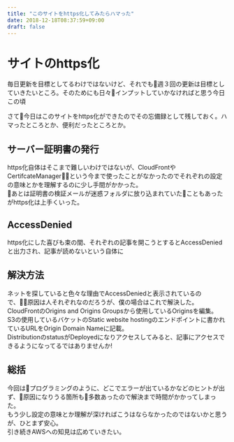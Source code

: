 ```yaml
---
title: "このサイトをhttps化してみたらハマった"
date: 2018-12-18T08:37:59+09:00
draft: false
---
```


# サイトのhttps化
毎日更新を目標としてるわけではないけど、それでも週３回の更新は目標としていきたいところ。そのためにも日々インプットしていかなければと思う今日この頃<br>

さて今日はこのサイトをhttps化ができたのでその忘備録として残しておく。ハマったところとか、便利だったところとか。<br>

## サーバー証明書の発行
https化自体はそこまで難しいわけではないが、CloudFrontやCertifcateManagerという今まで使ったことがなかったのでそれぞれの設定の意味とかを理解するのに少し手間がかかった。<br>
あとは証明書の検証メールが迷惑フォルダに放り込まれていたこともあったがhttps化は上手くいった。

## AccessDenied
https化にした喜びも束の間、それぞれの記事を開こうとするとAccessDeniedと出力され、記事が読めないという自体に<br>

## 解決方法
ネットを探していると色々な理由でAccessDeniedと表示されているので、原因は人それぞれなのだろうが、僕の場合はこれで解決した。<br>
CloudFrontのOrigins and Origins Groupsから使用しているOriginsを編集。<br>
S3の使用しているバケットのStatic website hostingのエンドポイントに書かれているURLをOrigin Domain Nameに記載。<br>
DistributionのstatusがDeployedになりアクセスしてみると、記事にアクセスできるようになってるではありませんか!

## 総括
今回はプログラミングのように、どこでエラーが出ているかなどのヒントが出ず、原因になりうる箇所も多数あったので解決まで時間がかかってしまった。<br>
もう少し設定の意味とか理解が深ければこうはならなかったのではないかと思うが、ひとまず安心。<br>
引き続きAWSへの知見は広めていきたい。